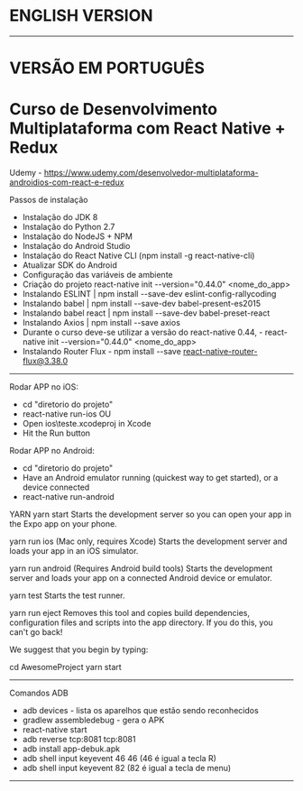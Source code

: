 # ENGLISH VERSION

---------------------------------------------------------------------------------

# VERSÃO EM PORTUGUÊS

# Curso de Desenvolvimento Multiplataforma com React Native + Redux
Udemy - https://www.udemy.com/desenvolvedor-multiplataforma-androidios-com-react-e-redux

Passos de instalação
- Instalação do JDK 8
- Instalação do Python 2.7
- Instalação do NodeJS + NPM
- Instalação do Android Studio
- Instalação do React Native CLI (npm install -g react-native-cli)
- Atualizar SDK do Android
- Configuração das variáveis de ambiente
- Criação do projeto react-native init --version="0.44.0" <nome_do_app>
- Instalando ESLINT | npm install --save-dev eslint-config-rallycoding
- Instalando babel | npm install --save-dev babel-present-es2015
- Instalando babel react | npm install --save-dev babel-preset-react
- Instalando Axios | npm install --save axios
- Durante o curso deve-se utilizar a versão do react-native 0.44, - react-native init --version="0.44.0" <nome_do_app> 
- Instalando Router Flux - npm install --save react-native-router-flux@3.38.0

---------------------------------------------------------------------------------

Rodar APP no iOS:
- cd "diretorio do projeto"
- react-native run-ios
OU
- Open ios\teste.xcodeproj in Xcode
- Hit the Run button

Rodar APP no Android:
- cd "diretorio do projeto"
- Have an Android emulator running (quickest way to get started), or a device connected
- react-native run-android

YARN
  yarn start
    Starts the development server so you can open your app in the Expo
    app on your phone.

  yarn run ios
    (Mac only, requires Xcode)
    Starts the development server and loads your app in an iOS simulator.

  yarn run android
    (Requires Android build tools)
    Starts the development server and loads your app on a connected Android
    device or emulator.

  yarn test
    Starts the test runner.

  yarn run eject
    Removes this tool and copies build dependencies, configuration files
    and scripts into the app directory. If you do this, you can't go back!

We suggest that you begin by typing:

  cd AwesomeProject
  yarn start

   
---------------------------------------------------------------------------------
Comandos ADB
- adb devices - lista os aparelhos que estão sendo reconhecidos
- gradlew assembledebug - gera o APK 
- react-native start
- adb reverse tcp:8081 tcp:8081
- adb install app-debuk.apk 
- adb shell input keyevent 46 46 (46 é igual a tecla R)
- adb shell input keyevent 82 (82 é igual a tecla de menu)

---------------------------------------------------------------------------------